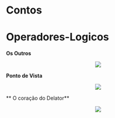 # Contos

# Operadores-Logicos

**Os Outros**

<div align="center">
<img src="https://user-images.githubusercontent.com/100056877/204165691-456dd516-9217-4934-b2a6-1e413d4689b7.png"/>
 </div>

**Ponto de Vista**

<div align="center">
<img src="https://user-images.githubusercontent.com/100056877/204165691-456dd516-9217-4934-b2a6-1e413d4689b7.png"/>
 </div>

** O coração do Delator**

<div align="center">
<img src="https://user-images.githubusercontent.com/100056877/204165691-456dd516-9217-4934-b2a6-1e413d4689b7.png"/>
 </div>

